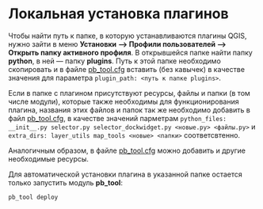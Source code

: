 # Локальная установка плагинов

Чтобы найти путь к папке, в которую устанавливаются плагины QGIS, нужно зайти в меню <strong>Установки —> Профили пользователей —> Открыть папку активного профиля</strong>.  В открывшейся папке найти папку **python**, в ней — папку **plugins**.  Путь к этой папке необходимо скопировать и в файле <u>pb_tool.cfg</u> вставить (без кавычек) в качестве значения для параметра `plugin_path: <путь к папке plugins>`.

Если в папке с плагином присутствуют ресурсы, файлы и папки (в том числе модули), которые также необходимы для функционирования плагина, названия этих файлов и папок так же необходимо добавить в файл <u>pb_tool.cfg</u>, в качестве значений парметрам `python_files: __init__.py selector.py selector_dockwidget.py <новые.py> <файлы.py>` и `extra_dirs: layer_utils map_tools <новые> <папки>` соответсвтенно.

Аналогичным образом, в файле <u>pb_tool.cfg</u> можно добавить и другие необходимые ресурсы.

Для автоматической установки плагина в указанной папке остается только запустить модуль <strong>pb_tool</strong>:

```bash
pb_tool deploy
```
